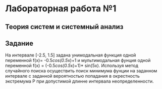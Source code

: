 # Лабораторная работа №1 
## Теория систем и системный анализ 

## Задание
На интервале [-2.5, 1.5] задана унимодальная функция одной переменной f(x)= -0.5*cos(0.5*x)+1 и мультимодальная фунция одной переменной f(x) = (-0.5*cos(0.5*x)+1)* sin(5x). Используя метод случайного поиска осуществить поиск минимума фунции на заданном интервале с заданной вероятностью попадания в окрестность экстремума P при допустимой длинне интервала неопределенности.
